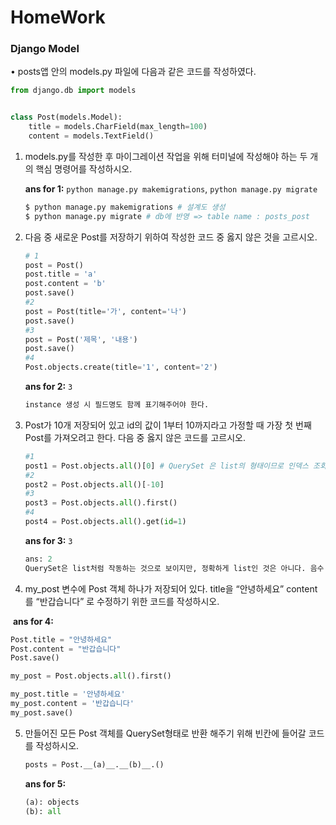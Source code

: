 # HomeWork
### Django Model

• posts앱 안의 models.py 파일에 다음과 같은 코드를 작성하였다.

```python
from django.db import models


class Post(models.Model):
    title = models.CharField(max_length=100)
    content = models.TextField()
```

1. models.py를 작성한 후 마이그레이션 작업을 위해 터미널에 작성해야 하는 두 개의 핵심 명령어를 작성하시오.

   **ans for 1:** `python manage.py makemigrations`, `python manage.py migrate`

   ```bash
   $ python manage.py makemigrations # 설계도 생성
   $ python manage.py migrate # db에 반영 => table name : posts_post
   ```

   



2. 다음 중 새로운 Post를 저장하기 위하여 작성한 코드 중 옳지 않은 것을 고르시오.

   ```python
   # 1
   post = Post()
   post.title = 'a'
   post.content = 'b'
   post.save()
   #2
   post = Post(title='가', content='나')
   post.save()
   #3
   post = Post('제목', '내용')
   post.save()
   #4
   Post.objects.create(title='1', content='2')
   ```

   **ans for 2:** `3`

   ```python
   instance 생성 시 필드명도 함께 표기해주어야 한다.
   ```

   

3. Post가 10개 저장되어 있고 id의 값이 1부터 10까지라고 가정할 때 가장 첫 번째 Post를 가져오려고 한다. 다음 중 옳지 않은 코드를 고르시오.

   ```python
   #1
   post1 = Post.objects.all()[0] # QuerySet 은 list의 형태이므로 인덱스 조회가 가능
   #2
   post2 = Post.objects.all()[-10]
   #3
   post3 = Post.objects.all().first()
   #4
   post4 = Post.objects.all().get(id=1)
   ```

   **ans for 3:** `3`
   
   ```python
   ans: 2
   QuerySet은 list처럼 작동하는 것으로 보이지만, 정확하게 list인 것은 아니다. 음수 인덱싱은 지원하지 않음
   ```
   
   



4. my_post 변수에 Post 객체 하나가 저장되어 있다. title을 “안녕하세요” content를 “반갑습니다” 로 수정하기 위한 코드를 작성하시오. 

​		**ans for 4:**

```python
Post.title = "안녕하세요"
Post.content = "반갑습니다"
Post.save()
```

```python
my_post = Post.objects.all().first()

my_post.title = '안녕하세요'
my_post.content = '반갑습니다'
my_post.save()
```



5. 만들어진 모든 Post 객체를 QuerySet형태로 반환 해주기 위해 빈칸에 들어갈 코드를 작성하시오.

   ```python
   posts = Post.__(a)__.__(b)__.()
   ```

   **ans for 5:** 
   
   ```python
   (a): objects
   (b): all
   ```
   
   